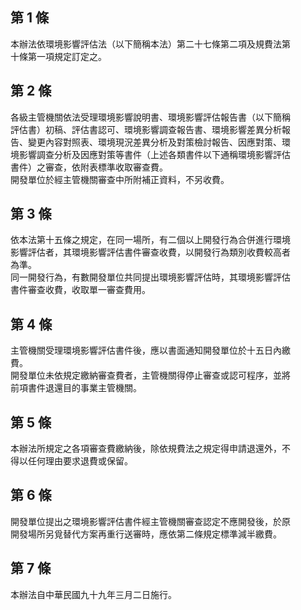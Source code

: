 第 1 條
-------
本辦法依環境影響評估法（以下簡稱本法）第二十七條第二項及規費法第  
十條第一項規定訂定之。

第 2 條
-------
各級主管機關依法受理環境影響說明書、環境影響評估報告書（以下簡稱  
評估書）初稿、評估書認可、環境影響調查報告書、環境影響差異分析報  
告、變更內容對照表、環境現況差異分析及對策檢討報告、因應對策、環  
境影響調查分析及因應對策等書件（上述各類書件以下通稱環境影響評估  
書件）之審查，依附表標準收取審查費。  
開發單位於經主管機關審查中所附補正資料，不另收費。

第 3 條
-------
依本法第十五條之規定，在同一場所，有二個以上開發行為合併進行環境  
影響評估者，其環境影響評估書件審查收費，以開發行為類別收費較高者  
為準。  
同一開發行為，有數開發單位共同提出環境影響評估時，其環境影響評估  
書件審查收費，收取單一審查費用。

第 4 條
-------
主管機關受理環境影響評估書件後，應以書面通知開發單位於十五日內繳  
費。  
開發單位未依規定繳納審查費者，主管機關得停止審查或認可程序，並將  
前項書件退還目的事業主管機關。

第 5 條
-------
本辦法所規定之各項審查費繳納後，除依規費法之規定得申請退還外，不  
得以任何理由要求退費或保留。

第 6 條
-------
開發單位提出之環境影響評估書件經主管機關審查認定不應開發後，於原  
開發場所另覓替代方案再重行送審時，應依第二條規定標準減半繳費。

第 7 條
-------
本辦法自中華民國九十九年三月二日施行。

